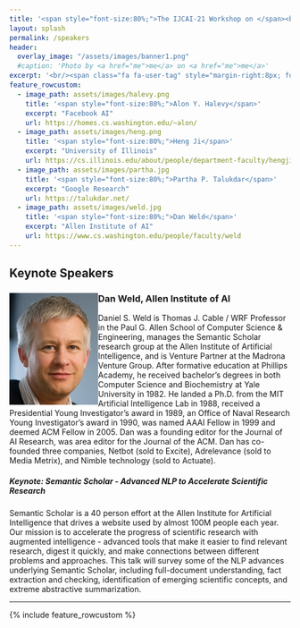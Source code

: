 ```yaml
---
title: '<span style="font-size:80%;">The IJCAI-21 Workshop on </span><br>Applied Semantics Extraction and Analytics  <span style="font-size:70%;">(ASEA)</span>'
layout: splash
permalink: /speakers
header:
  overlay_image: "/assets/images/banner1.png"
  #caption: 'Photo by <a href="me">me</a> on <a href="me">me</a>'
excerpt: '<br/><span class="fa fa-user-tag" style="margin-right:8px; font-size: 90%;"></span>ASEA Speakers<br/>'
feature_rowcustom:
  - image_path: assets/images/halevy.png
    title: '<span style="font-size:80%;">Alon Y. Halevy</span>'
    excerpt: "Facebook AI"
    url: https://homes.cs.washington.edu/~alon/
  - image_path: assets/images/heng.png
    title: '<span style="font-size:80%;">Heng Ji</span>'
    excerpt: "University of Illinois"
    url: https://cs.illinois.edu/about/people/department-faculty/hengji
  - image_path: assets/images/partha.jpg
    title: '<span style="font-size:80%;">Partha P. Talukdar</span>'
    excerpt: "Google Research"
    url: https://talukdar.net/
  - image_path: assets/images/weld.jpg
    title: '<span style="font-size:80%;">Dan Weld</span>'
    excerpt: "Allen Institute of AI"
    url: https://www.cs.washington.edu/people/faculty/weld
---
```

<h2>Keynote Speakers</h2>
<div style="clear: both;">
  <div style="float: left; margin-right 1em;">
    <img src="assets/images/weld.jpg" alt="">
  </div>
  <div>
    <h3>Dan Weld, Allen Institute of AI</h3>
    <p>Daniel S. Weld is Thomas J. Cable / WRF Professor in the Paul G. Allen School of Computer Science & Engineering, manages the Semantic Scholar research group at the Allen Institute of Artificial Intelligence, and is Venture Partner at the Madrona Venture Group. After formative education at Phillips Academy, he received bachelor’s degrees in both Computer Science and Biochemistry at Yale University in 1982. He landed a Ph.D. from the MIT Artificial Intelligence Lab in 1988, received a Presidential Young Investigator’s award in 1989, an Office of Naval Research Young Investigator’s award in 1990, was named AAAI Fellow in 1999 and deemed ACM Fellow in 2005. Dan was a founding editor for the Journal of AI Research, was area editor for the Journal of the ACM. Dan has co-founded three companies, Netbot (sold to Excite), Adrelevance (sold to Media Metrix), and Nimble technology (sold to Actuate).</p>
    <h5>Keynote: Semantic Scholar - Advanced NLP to Accelerate Scientific Research</h5>
    <p>Semantic Scholar is a 40 person effort at the Allen Institute for Artificial Intelligence that drives a website used by almost 100M people each year. Our mission is to accelerate the progress of scientific research with augmented intelligence - advanced tools that make it easier to find relevant research, digest it quickly, and make connections between different problems and approaches. This talk will survey some of the NLP advances underlying Semantic Scholar, including full-document understanding, fact extraction and checking, identification of emerging scientific concepts, and extreme abstractive summarization.</p>
  </div>
</div>
<hr/>

{% include feature_rowcustom %}


